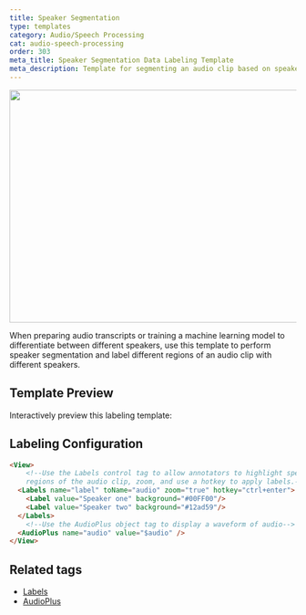 ```yaml
---
title: Speaker Segmentation
type: templates
category: Audio/Speech Processing
cat: audio-speech-processing
order: 303
meta_title: Speaker Segmentation Data Labeling Template
meta_description: Template for segmenting an audio clip based on speaker with Label Studio for your machine learning and data science projects.
---
```


<img src="/images/templates/speaker-segmentation.png" alt="" class="gif-border" width="552px" height="408px" />

When preparing audio transcripts or training a machine learning model to differentiate between different speakers, use this template to perform speaker segmentation and label different regions of an audio clip with different speakers. 

## Template Preview

Interactively preview this labeling template:

<div id="main-preview"></div>

## Labeling Configuration

```html
<View>
    <!--Use the Labels control tag to allow annotators to highlight specific
    regions of the audio clip, zoom, and use a hotkey to apply labels.-->
  <Labels name="label" toName="audio" zoom="true" hotkey="ctrl+enter">
    <Label value="Speaker one" background="#00FF00"/>
    <Label value="Speaker two" background="#12ad59"/>
  </Labels>
    <!--Use the AudioPlus object tag to display a waveform of audio-->
  <AudioPlus name="audio" value="$audio" />
</View>
```

## Related tags

- [Labels](/tags/labels.html)
- [AudioPlus](/tags/audioplus.html)

